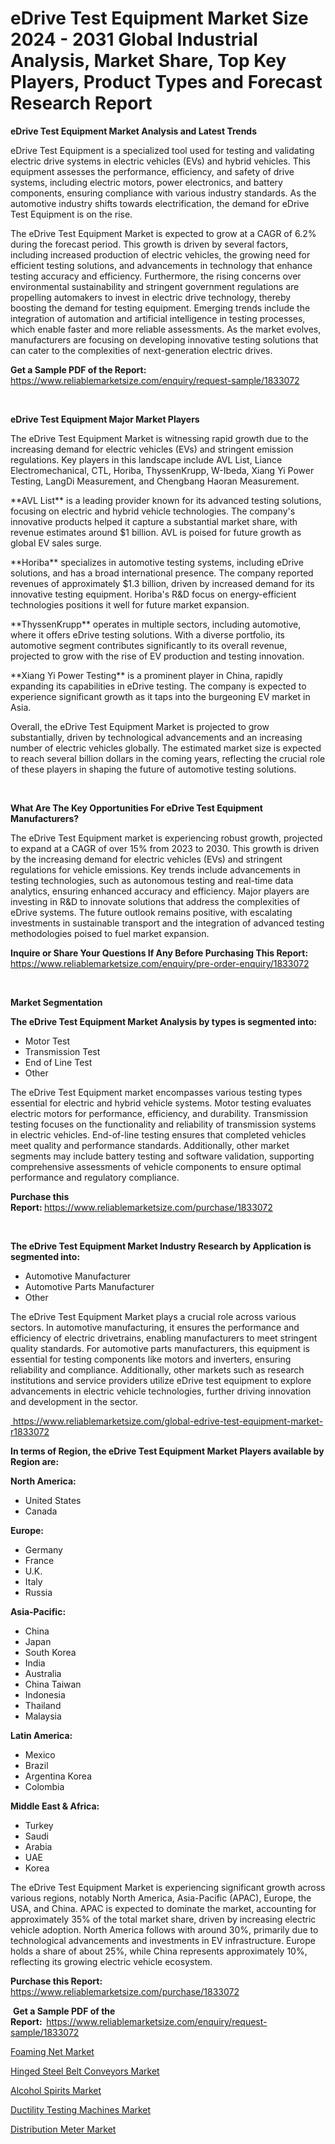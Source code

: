<p><h1>eDrive Test Equipment Market Size 2024 - 2031 Global Industrial Analysis, Market Share, Top Key Players, Product Types and Forecast Research Report</h1></p><p><strong>eDrive Test Equipment Market Analysis and Latest Trends</strong></p>
<p><p>eDrive Test Equipment is a specialized tool used for testing and validating electric drive systems in electric vehicles (EVs) and hybrid vehicles. This equipment assesses the performance, efficiency, and safety of drive systems, including electric motors, power electronics, and battery components, ensuring compliance with various industry standards. As the automotive industry shifts towards electrification, the demand for eDrive Test Equipment is on the rise.</p><p>The eDrive Test Equipment Market is expected to grow at a CAGR of 6.2% during the forecast period. This growth is driven by several factors, including increased production of electric vehicles, the growing need for efficient testing solutions, and advancements in technology that enhance testing accuracy and efficiency. Furthermore, the rising concerns over environmental sustainability and stringent government regulations are propelling automakers to invest in electric drive technology, thereby boosting the demand for testing equipment. Emerging trends include the integration of automation and artificial intelligence in testing processes, which enable faster and more reliable assessments. As the market evolves, manufacturers are focusing on developing innovative testing solutions that can cater to the complexities of next-generation electric drives.</p></p>
<p><strong>Get a Sample PDF of the Report:&nbsp;</strong> <a href="https://www.reliablemarketsize.com/enquiry/request-sample/1833072?utm_campaign=1817&utm_medium=2&utm_source=Github&utm_content=ia&utm_term=30102024&utm_id=edrive-test-equipment">https://www.reliablemarketsize.com/enquiry/request-sample/1833072</a></p>
<p>&nbsp;</p>
<p><strong>eDrive Test Equipment Major Market Players</strong></p>
<p><p>The eDrive Test Equipment Market is witnessing rapid growth due to the increasing demand for electric vehicles (EVs) and stringent emission regulations. Key players in this landscape include AVL List, Liance Electromechanical, CTL, Horiba, ThyssenKrupp, W-Ibeda, Xiang Yi Power Testing, LangDi Measurement, and Chengbang Haoran Measurement.</p><p>**AVL List** is a leading provider known for its advanced testing solutions, focusing on electric and hybrid vehicle technologies. The company's innovative products helped it capture a substantial market share, with revenue estimates around $1 billion. AVL is poised for future growth as global EV sales surge.</p><p>**Horiba** specializes in automotive testing systems, including eDrive solutions, and has a broad international presence. The company reported revenues of approximately $1.3 billion, driven by increased demand for its innovative testing equipment. Horiba's R&D focus on energy-efficient technologies positions it well for future market expansion.</p><p>**ThyssenKrupp** operates in multiple sectors, including automotive, where it offers eDrive testing solutions. With a diverse portfolio, its automotive segment contributes significantly to its overall revenue, projected to grow with the rise of EV production and testing innovation.</p><p>**Xiang Yi Power Testing** is a prominent player in China, rapidly expanding its capabilities in eDrive testing. The company is expected to experience significant growth as it taps into the burgeoning EV market in Asia.</p><p>Overall, the eDrive Test Equipment Market is projected to grow substantially, driven by technological advancements and an increasing number of electric vehicles globally. The estimated market size is expected to reach several billion dollars in the coming years, reflecting the crucial role of these players in shaping the future of automotive testing solutions.</p></p>
<p>&nbsp;</p>
<p><strong>What Are The Key Opportunities For eDrive Test Equipment Manufacturers?</strong></p>
<p><p>The eDrive Test Equipment market is experiencing robust growth, projected to expand at a CAGR of over 15% from 2023 to 2030. This growth is driven by the increasing demand for electric vehicles (EVs) and stringent regulations for vehicle emissions. Key trends include advancements in testing technologies, such as autonomous testing and real-time data analytics, ensuring enhanced accuracy and efficiency. Major players are investing in R&D to innovate solutions that address the complexities of eDrive systems. The future outlook remains positive, with escalating investments in sustainable transport and the integration of advanced testing methodologies poised to fuel market expansion.</p></p>
<p><strong>Inquire or Share Your Questions If Any Before Purchasing This Report:</strong> <a href="https://www.reliablemarketsize.com/enquiry/pre-order-enquiry/1833072?utm_campaign=1817&utm_medium=2&utm_source=Github&utm_content=ia&utm_term=30102024&utm_id=edrive-test-equipment">https://www.reliablemarketsize.com/enquiry/pre-order-enquiry/1833072</a></p>
<p>&nbsp;</p>
<p><strong>Market Segmentation</strong></p>
<p><strong>The eDrive Test Equipment Market Analysis by types is segmented into:</strong></p>
<p><ul><li>Motor Test</li><li>Transmission Test</li><li>End of Line Test</li><li>Other</li></ul></p>
<p><p>The eDrive Test Equipment market encompasses various testing types essential for electric and hybrid vehicle systems. Motor testing evaluates electric motors for performance, efficiency, and durability. Transmission testing focuses on the functionality and reliability of transmission systems in electric vehicles. End-of-line testing ensures that completed vehicles meet quality and performance standards. Additionally, other market segments may include battery testing and software validation, supporting comprehensive assessments of vehicle components to ensure optimal performance and regulatory compliance.</p></p>
<p><strong>Purchase this Report:&nbsp;</strong><a href="https://www.reliablemarketsize.com/purchase/1833072?utm_campaign=1817&utm_medium=2&utm_source=Github&utm_content=ia&utm_term=30102024&utm_id=edrive-test-equipment">https://www.reliablemarketsize.com/purchase/1833072</a></p>
<p>&nbsp;</p>
<p><strong>The eDrive Test Equipment Market Industry Research by Application is segmented into:</strong></p>
<p><ul><li>Automotive Manufacturer</li><li>Automotive Parts Manufacturer</li><li>Other</li></ul></p>
<p><p>The eDrive Test Equipment Market plays a crucial role across various sectors. In automotive manufacturing, it ensures the performance and efficiency of electric drivetrains, enabling manufacturers to meet stringent quality standards. For automotive parts manufacturers, this equipment is essential for testing components like motors and inverters, ensuring reliability and compliance. Additionally, other markets such as research institutions and service providers utilize eDrive test equipment to explore advancements in electric vehicle technologies, further driving innovation and development in the sector.</p></p>
<p><a href="https://www.reliablemarketsize.com/global-edrive-test-equipment-market-r1833072?utm_campaign=1817&utm_medium=2&utm_source=Github&utm_content=ia&utm_term=30102024&utm_id=edrive-test-equipment">&nbsp;https://www.reliablemarketsize.com/global-edrive-test-equipment-market-r1833072</a></p>
<p><strong>In terms of Region, the eDrive Test Equipment Market Players available by Region are:</strong></p>
<p>
    <p> <strong> North America: </strong>
        <ul>
            <li>United States</li>
            <li>Canada</li>
        </ul>
        </p> 
    <p> <strong> Europe: </strong>
        <ul>
            <li>Germany</li>
            <li>France</li>
            <li>U.K.</li>
            <li>Italy</li>
            <li>Russia</li>
        </ul>
        </p> 
    <p> <strong> Asia-Pacific: </strong>
        <ul>
            <li>China</li>
            <li>Japan</li>
            <li>South Korea</li>
            <li>India</li>
            <li>Australia</li>
            <li>China Taiwan</li>
            <li>Indonesia</li>
            <li>Thailand</li>
            <li>Malaysia</li>
        </ul>
        </p> 
    <p> <strong> Latin America: </strong>
        <ul>
            <li>Mexico</li>
            <li>Brazil</li>
            <li>Argentina Korea</li>
            <li>Colombia</li>
        </ul>
        </p> 
    <p> <strong> Middle East & Africa: </strong>
        <ul>
            <li>Turkey</li>
            <li>Saudi</li>
            <li>Arabia</li>
            <li>UAE</li>
            <li>Korea</li>
        </ul>
    </p>
    </p>
<p><p>The eDrive Test Equipment Market is experiencing significant growth across various regions, notably North America, Asia-Pacific (APAC), Europe, the USA, and China. APAC is expected to dominate the market, accounting for approximately 35% of the total market share, driven by increasing electric vehicle adoption. North America follows with around 30%, primarily due to technological advancements and investments in EV infrastructure. Europe holds a share of about 25%, while China represents approximately 10%, reflecting its growing electric vehicle ecosystem.</p></p>
<p><strong>Purchase this Report: </strong><a href="https://www.reliablemarketsize.com/purchase/1833072?utm_campaign=1817&utm_medium=2&utm_source=Github&utm_content=ia&utm_term=30102024&utm_id=edrive-test-equipment">https://www.reliablemarketsize.com/purchase/1833072</a></p>
<p>&nbsp;<strong>Get a Sample PDF of the Report:&nbsp;&nbsp;</strong><a href="https://www.reliablemarketsize.com/enquiry/request-sample/1833072?utm_campaign=1817&utm_medium=2&utm_source=Github&utm_content=ia&utm_term=30102024&utm_id=edrive-test-equipment">https://www.reliablemarketsize.com/enquiry/request-sample/1833072</a></p>
<p><strong></strong></p>
<p><p><a href="https://www.linkedin.com/pulse/future-foaming-net-market-global-forecast-trends-2024-tn1dc?utm_campaign=1817&utm_medium=2&utm_source=Github&utm_content=ia&utm_term=30102024&utm_id=edrive-test-equipment">Foaming Net Market</a></p><p><a href="https://www.linkedin.com/pulse/hinged-steel-belt-conveyors-market-forecasts-trends-impact-pl4wc?utm_campaign=1817&utm_medium=2&utm_source=Github&utm_content=ia&utm_term=30102024&utm_id=edrive-test-equipment">Hinged Steel Belt Conveyors Market</a></p><p><a href="https://www.linkedin.com/pulse/alcohol-spirits-market-opportunities-emerging-global-trends-vpise?utm_campaign=1817&utm_medium=2&utm_source=Github&utm_content=ia&utm_term=30102024&utm_id=edrive-test-equipment">Alcohol Spirits Market</a></p><p><a href="https://www.linkedin.com/pulse/ductility-testing-machines-market-essentials-key-players-79rdc?utm_campaign=1817&utm_medium=2&utm_source=Github&utm_content=ia&utm_term=30102024&utm_id=edrive-test-equipment">Ductility Testing Machines Market</a></p><p><a href="https://www.linkedin.com/pulse/global-distribution-meter-market-trends-analysis-future-growth-bhpxe?utm_campaign=1817&utm_medium=2&utm_source=Github&utm_content=ia&utm_term=30102024&utm_id=edrive-test-equipment">Distribution Meter Market</a></p></p>